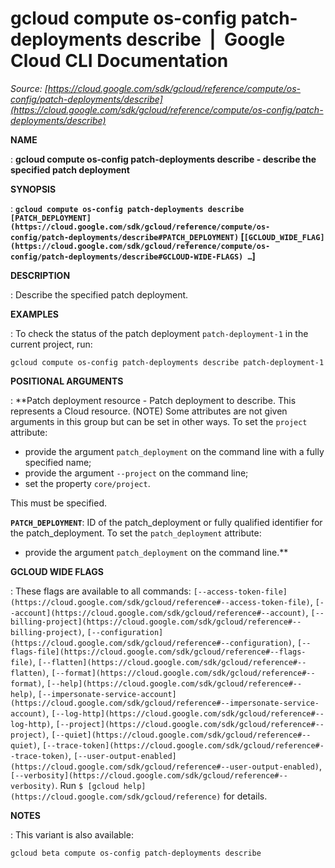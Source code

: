 # gcloud compute os-config patch-deployments describe  |  Google Cloud CLI Documentation

*Source: [https://cloud.google.com/sdk/gcloud/reference/compute/os-config/patch-deployments/describe](https://cloud.google.com/sdk/gcloud/reference/compute/os-config/patch-deployments/describe)*

**NAME**

: **gcloud compute os-config patch-deployments describe - describe the specified patch deployment**

**SYNOPSIS**

: **`gcloud compute os-config patch-deployments describe` `[PATCH_DEPLOYMENT](https://cloud.google.com/sdk/gcloud/reference/compute/os-config/patch-deployments/describe#PATCH_DEPLOYMENT)` [`[GCLOUD_WIDE_FLAG](https://cloud.google.com/sdk/gcloud/reference/compute/os-config/patch-deployments/describe#GCLOUD-WIDE-FLAGS) …`]**

**DESCRIPTION**

: Describe the specified patch deployment.

**EXAMPLES**

: To check the status of the patch deployment `patch-deployment-1` in
the current project, run:

```
gcloud compute os-config patch-deployments describe patch-deployment-1
```

**POSITIONAL ARGUMENTS**

: **Patch deployment resource - Patch deployment to describe. This represents a
Cloud resource. (NOTE) Some attributes are not given arguments in this group but
can be set in other ways.
To set the `project` attribute:

- provide the argument `patch_deployment` on the command line with a
fully specified name;
- provide the argument `--project` on the command line;
- set the property `core/project`.

This must be specified.

**`PATCH_DEPLOYMENT`**:
ID of the patch_deployment or fully qualified identifier for the
patch_deployment.
To set the `patch_deployment` attribute:

- provide the argument `patch_deployment` on the command line.**

**GCLOUD WIDE FLAGS**

: These flags are available to all commands: `[--access-token-file](https://cloud.google.com/sdk/gcloud/reference#--access-token-file)`,
`[--account](https://cloud.google.com/sdk/gcloud/reference#--account)`, `[--billing-project](https://cloud.google.com/sdk/gcloud/reference#--billing-project)`,
`[--configuration](https://cloud.google.com/sdk/gcloud/reference#--configuration)`,
`[--flags-file](https://cloud.google.com/sdk/gcloud/reference#--flags-file)`,
`[--flatten](https://cloud.google.com/sdk/gcloud/reference#--flatten)`, `[--format](https://cloud.google.com/sdk/gcloud/reference#--format)`, `[--help](https://cloud.google.com/sdk/gcloud/reference#--help)`, `[--impersonate-service-account](https://cloud.google.com/sdk/gcloud/reference#--impersonate-service-account)`,
`[--log-http](https://cloud.google.com/sdk/gcloud/reference#--log-http)`,
`[--project](https://cloud.google.com/sdk/gcloud/reference#--project)`, `[--quiet](https://cloud.google.com/sdk/gcloud/reference#--quiet)`, `[--trace-token](https://cloud.google.com/sdk/gcloud/reference#--trace-token)`, `[--user-output-enabled](https://cloud.google.com/sdk/gcloud/reference#--user-output-enabled)`,
`[--verbosity](https://cloud.google.com/sdk/gcloud/reference#--verbosity)`.
Run `$ [gcloud help](https://cloud.google.com/sdk/gcloud/reference)` for details.

**NOTES**

: This variant is also available:

```
gcloud beta compute os-config patch-deployments describe
```